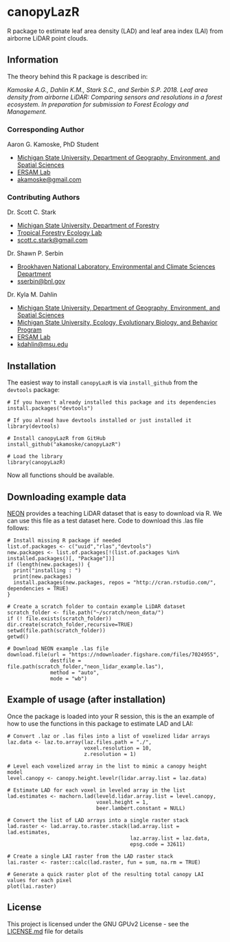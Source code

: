 
# canopyLazR

R package to estimate leaf area density (LAD) and leaf area index (LAI) from airborne LiDAR point clouds.

## Information

The theory behind this R package is described in:   

*Kamoske A.G., Dahlin K.M., Stark S.C., and Serbin S.P. 2018. Leaf area density from airborne LiDAR: Comparing sensors and resolutions in a forest ecosystem. In preparation for submission to Forest Ecology and Management.*

### Corresponding Author

Aaron G. Kamoske, PhD Student
   
  + [Michigan State University, Department of Geography, Environment, and Spatial Sciences](http://geo.msu.edu/)      
  + [ERSAM Lab](https://www.ersamlab.com/)   
  + akamoske@gmail.com

### Contributing Authors

Dr. Scott C. Stark
   
  + [Michigan State University, Department of Forestry](https://www.canr.msu.edu/for/)      
  + [Tropical Forestry Ecology Lab](https://sites.google.com/site/scottcstarktropicalforest/)   
  + scott.c.stark@gmail.com  
  
Dr. Shawn P. Serbin

  + [Brookhaven National Laboratory, Environmental and Climate Sciences Department](https://www.bnl.gov/envsci/bio/serbin-shawn.php)
  + sserbin@bnl.gov
  
Dr. Kyla M. Dahlin
  + [Michigan State University, Department of Geography, Environment, and Spatial Sciences](http://geo.msu.edu/)
  + [Michigan State University, Ecology, Evolutionary Biology, and Behavior Program](https://eebb.msu.edu/)
  + [ERSAM Lab](https://www.ersamlab.com/)
  + kdahlin@msu.edu
  
## Installation

The easiest way to install `canopyLazR` is via `install_github` from the `devtools` package:

```
# If you haven't already installed this package and its dependencies
install.packages("devtools")

# If you alread have devtools installed or just installed it
library(devtools)

# Install canopyLazR from GitHub
install_github("akamoske/canopyLazR")

# Load the library
library(canopyLazR)
```

Now all functions should be available.

## Downloading example data

[NEON](https://www.neonscience.org/) provides a teaching LiDAR dataset that is easy to download via R. We can use this file as a test dataset here. Code to download this .las file follows:

```
# Install missing R package if needed
list.of.packages <- c("uuid","rlas","devtools")
new.packages <- list.of.packages[!(list.of.packages %in% installed.packages()[, "Package"])]
if (length(new.packages)) {
  print("installing : ")
  print(new.packages)
  install.packages(new.packages, repos = "http://cran.rstudio.com/", dependencies = TRUE)
}

# Create a scratch folder to contain example LiDAR dataset
scratch_folder <- file.path("~/scratch/neon_data/")
if (! file.exists(scratch_folder)) dir.create(scratch_folder,recursive=TRUE)
setwd(file.path(scratch_folder))
getwd()

# Download NEON example .las file
download.file(url = "https://ndownloader.figshare.com/files/7024955",
              destfile = file.path(scratch_folder,"neon_lidar_example.las"),
              method = "auto",
              mode = "wb")

```

## Example of usage (after installation)

Once the package is loaded into your R session, this is the an example of how to use the functions in this package
to estimate LAD and LAI:

```
# Convert .laz or .las files into a list of voxelized lidar arrays
laz.data <- laz.to.array(laz.files.path = "./", 
                         voxel.resolution = 10, 
                         z.resolution = 1)

# Level each voxelized array in the list to mimic a canopy height model
level.canopy <- canopy.height.levelr(lidar.array.list = laz.data)

# Estimate LAD for each voxel in leveled array in the list 
lad.estimates <- machorn.lad(leveld.lidar.array.list = level.canopy, 
                             voxel.height = 1, 
                             beer.lambert.constant = NULL)

# Convert the list of LAD arrays into a single raster stack
lad.raster <- lad.array.to.raster.stack(lad.array.list = lad.estimates, 
                                        laz.array.list = laz.data, 
                                        epsg.code = 32611)

# Create a single LAI raster from the LAD raster stack
lai.raster <- raster::calc(lad.raster, fun = sum, na.rm = TRUE)

# Generate a quick raster plot of the resulting total canopy LAI values for each pixel
plot(lai.raster)
```

## License

This project is licensed under the GNU GPUv2 License - see the [LICENSE.md](LICENSE.md) file for details

